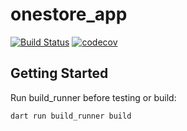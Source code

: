 # onestore_app

[![Build Status](https://app.bitrise.io/app/497c2170-28d5-461c-8419-fa4620b540ef/status.svg?token=5l9eh9mA3v1rBPyzeamTUg&branch=master)](https://app.bitrise.io/app/497c2170-28d5-461c-8419-fa4620b540ef)
[![codecov](https://codecov.io/gh/agustig/onestore_app/graph/badge.svg?token=QM8TPE6Z5Q)](https://codecov.io/gh/agustig/onestore_app)

## Getting Started

Run build_runner before testing or build:

```sh:
dart run build_runner build
```
